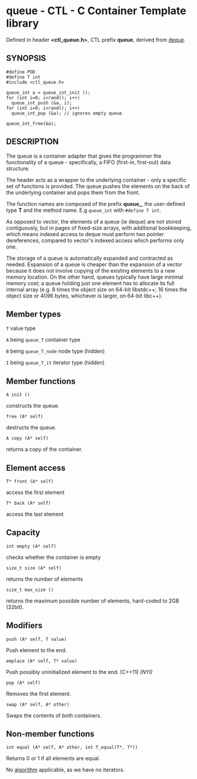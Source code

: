 # queue - CTL - C Container Template library

Defined in header **<ctl_queue.h>**, CTL prefix **queue**,
derived from [deque](deque.md).

## SYNOPSIS

    #define POD
    #define T int
    #include <ctl_queue.h>

    queue_int a = queue_int_init ();
    for (int i=0; i<rand(); i++)
      queue_int_push (&a, i);
    for (int i=0; i<rand(); i++)
      queue_int_pop (&a); // ignores empty queue

    queue_int_free(&a);

## DESCRIPTION

The queue is a container adapter that gives the programmer the functionality of
a queue - specifically, a FIFO (first-in, first-out) data structure.

The header acts as a wrapper to the underlying container - only a
specific set of functions is provided. The queue pushes the elements on the back
of the underlying container and pops them from the front.

The function names are composed of the prefix **queue_**, the user-defined type
**T** and the method name. E.g `queue_int` with `#define T int`.

As opposed to vector, the elements of a queue (ie deque) are not stored
contiguously, but in pages of fixed-size arrays, with additional bookkeeping,
which means indexed access to deque must perform two pointer dereferences,
compared to vector's indexed access which performs only one.

The storage of a queue is automatically expanded and contracted as
needed. Expansion of a queue is cheaper than the expansion of a vector
because it does not involve copying of the existing elements to a new memory
location. On the other hand, queues typically have large minimal memory cost; a
queue holding just one element has to allocate its full internal array (e.g. 8
times the object size on 64-bit libstdc++; 16 times the object size or 4096
bytes, whichever is larger, on 64-bit libc++).

## Member types

`T`                       value type

`A` being `queue_T`       container type

`B` being `queue_T_node`  node type (hidden)

`I` being `queue_T_it`    iterator type (hidden)

## Member functions

    A init ()

constructs the queue.

    free (A* self)

destructs the queue.

    A copy (A* self)

returns a copy of the container.

## Element access

    T* front (A* self)

access the first element

    T* back (A* self)

access the last element

## Capacity

    int empty (A* self)

checks whether the container is empty

    size_t size (A* self)

returns the number of elements

    size_t max_size ()

returns the maximum possible number of elements, hard-coded to 2GB (32bit).

## Modifiers

    push (A* self, T value)

Push element to the end.

    emplace (A* self, T* value)

Push possibly uninitialized element to the end. (C++11) _(NYI)_

    pop (A* self)

Removes the first element.

    swap (A* self, A* other)

Swaps the contents of both containers.

## Non-member functions

    int equal (A* self, A* other, int T_equal(T*, T*))

Returns 0 or 1 if all elements are equal.

No [algorithm](algorithm.md) applicable, as we have no iterators.
